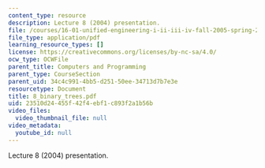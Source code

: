 ```yaml
---
content_type: resource
description: Lecture 8 (2004) presentation.
file: /courses/16-01-unified-engineering-i-ii-iii-iv-fall-2005-spring-2006/23510d24455f42f4ebf1c893f2a1b56b_8_binary_trees.pdf
file_type: application/pdf
learning_resource_types: []
license: https://creativecommons.org/licenses/by-nc-sa/4.0/
ocw_type: OCWFile
parent_title: Computers and Programming
parent_type: CourseSection
parent_uid: 34c4c991-4bb5-d251-50ee-34713d7b7e3e
resourcetype: Document
title: 8_binary_trees.pdf
uid: 23510d24-455f-42f4-ebf1-c893f2a1b56b
video_files:
  video_thumbnail_file: null
video_metadata:
  youtube_id: null
---
```

Lecture 8 (2004) presentation.